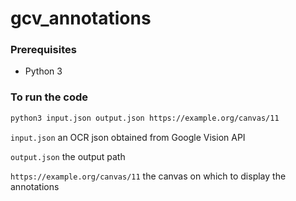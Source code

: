 # gcv_annotations

### Prerequisites
- Python 3

### To run the code

```bash
python3 input.json output.json https://example.org/canvas/11
```

```input.json``` an OCR json obtained from Google Vision API

```output.json``` the output path

```https://example.org/canvas/11``` the canvas on which to display the annotations
